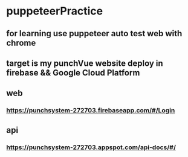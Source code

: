 # puppeteerPractice

## for learning use puppeteer auto test web with chrome

## target is my punchVue website deploy in firebase && Google Cloud Platform 

## web
### https://punchsystem-272703.firebaseapp.com/#/Login

## api
### https://punchsystem-272703.appspot.com/api-docs/#/
